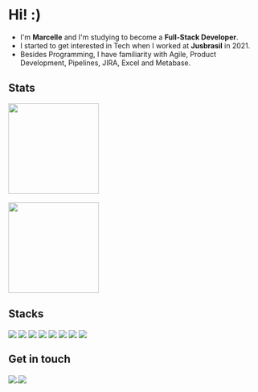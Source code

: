 # Hi! :)
- I'm **Marcelle** and I'm studying to become a **Full-Stack Developer**. 
- I started to get interested in Tech when I worked at **Jusbrasil** in 2021.
- Besides Programming, I have familiarity with Agile, Product Development, Pipelines, JIRA, Excel and Metabase.

## Stats
<div>
  <img height="180em" src="https://github-readme-stats.vercel.app/api?username=muacelle&show_icons=true&theme=radical" />
  <br/><br/>
  <img height="180em" src="https://github-readme-stats.vercel.app/api/top-langs/?username=muacelle&layout=compact&hide=procfile&theme=radical" />
</div>

## Stacks
<div style="display: inline_block">
  <img align="center" src="https://img.shields.io/badge/JavaScript-F7DF1E?style=for-the-badge&logo=JavaScript&logoColor=white">
  <img align="center" src="https://img.shields.io/badge/TypeScript-007ACC?style=for-the-badge&logo=typescript&logoColor=white">
  <img align="center" src="https://img.shields.io/badge/React-20232A?style=for-the-badge&logo=react&logoColor=61DAFB">
  <img align="center" src="https://img.shields.io/badge/Node.js-43853D?style=for-the-badge&logo=node.js&logoColor=white">
  <img align="center" src="https://img.shields.io/badge/MongoDB-4EA94B?style=for-the-badge&logo=mongodb&logoColor=white">
  <img align="center" src="https://img.shields.io/badge/Express.js-404D59?style=for-the-badge">
  <img align="center" src="https://img.shields.io/badge/HTML-239120?style=for-the-badge&logo=html5&logoColor=white">
  <img align="center" src="https://img.shields.io/badge/CSS-239120?&style=for-the-badge&logo=css3&logoColor=white">
</div>

## Get in touch
<div style="display: inlne_block">
  <a href="https://www.linkedin.com/in/marcelle-pernet/">
    <img align="center" src="https://img.shields.io/badge/LinkedIn-0077B5?style=for-the-badge&logo=linkedin&logoColor=white">
  </a>
  <a href="mailto:mevpernet@gmail.com">
    <img align="center" src="https://img.shields.io/badge/Gmail-D14836?style=for-the-badge&logo=gmail&logoColor=white">
  </a>

</div>
